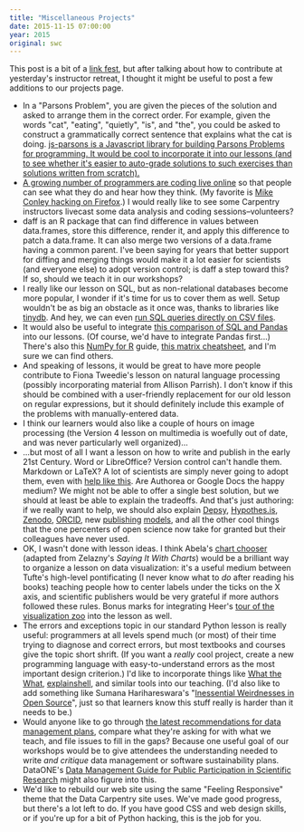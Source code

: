 ```yaml
---
title: "Miscellaneous Projects"
date: 2015-11-15 07:00:00
year: 2015
original: swc
---
```

This post is a bit of a
<a href="http://www.theguardian.com/science/brain-flapping/2014/sep/10/wild-extrapolation-classification-system-science-media-scepticism">link fest</a>,
but after talking about how to contribute
at yesterday's instructor retreat,
I thought it might be useful to post a few additions to
our projects page.

<ul>
<li>
In a "Parsons Problem",
you are given the pieces of the solution and asked to arrange them in the correct order.
For example,
given the words "cat", "eating", "quietly", "is", and "the",
you could be asked to construct a grammatically correct sentence that explains what the cat is doing.
<a href="http://js-parsons.github.io/">js-parsons is a Javascript library
for building Parsons Problems for programming.
It would be cool to incorporate it into our lessons
(and to see whether it's easier to auto-grade solutions to such exercises
than solutions written from scratch).
</li>
<li>
A growing number of programmers are
<a href="https://medium.com/backchannel/the-strange-appeal-of-watching-coders-code-5c677b2c34ec">coding live online</a>
so that people can see what they do and hear how they think.
(My favorite is <a href="http://mikeconley.ca/blog/2015/10/04/the-joy-of-coding-eps-23-29/">Mike Conley hacking on Firefox</a>.)
I would really like to see some Carpentry instructors livecast some data analysis and coding sessions–volunteers?
</li>
<li>
daff
is an R package that can find difference in values between data.frames,
store this difference,
render it,
and apply this difference to patch a data.frame.
It can also merge two versions of a data.frame having a common parent.
I've been saying for years that better support for diffing and merging things
would make it a lot easier for scientists (and everyone else) to adopt version control;
is daff a step toward this?
If so,
should we teach it in our workshops?
</li>
<li>
I really like our lesson on SQL,
but as non-relational databases become more popular,
I wonder if it's time for us to cover them as well.
Setup wouldn't be as big an obstacle as it once was,
thanks to libraries like <a href="https://pypi.python.org/pypi/tinydb">tinydb</a>.
And hey,
we can even <a href="https://github.com/harelba/q">run SQL queries directly on CSV files</a>.
</li>
<li>
It would also be useful to integrate
<a href="https://github.com/agiliq/notebooks/blob/master/sql-equivalents.ipynb">this comparison of SQL and Pandas</a>
into our lessons.
(Of course,
we'd have to integrate Pandas first...)
There's also this <a href="http://mathesaurus.sourceforge.net/r-numpy.html">NumPy for R</a> guide,
<a href="http://sebastianraschka.com/Articles/2014_matrix_cheatsheet_table.html">this matrix cheatsheet</a>,
and I'm sure we can find others.
</li>
<li>
And speaking of lessons,
it would be great to have more people contribute to Fiona Tweedie's
lesson on natural language processing
(possibly incorporating material from Allison Parrish).
I don't know if this should be combined with
a user-friendly replacement for our old lesson on regular expressions,
but it should definitely include
this example
of the problems with manually-entered data.
</li>
<li>
I think our learners would also like a couple of hours on image processing
(the Version 4 lesson on multimedia
is woefully out of date,
and was never particularly well organized)...
</li>
<li>
...but most of all I want a lesson on
how to write and publish in the early 21st Century.
Word or LibreOffice?
Version control can't handle them.
Markdown or LaTeX?
A lot of scientists are simply never going to adopt them,
even with <a href="http://thomaspark.co/2015/01/pubcss-formatting-academic-publications-in-html-css/">help like this</a>.
Are Authorea or Google Docs the happy medium?
We might not be able to offer a single best solution,
but we should at least be able to explain the tradeoffs.
And that's just authoring:
if we really want to help,
we should also explain <a href="http://depsy.org/">Depsy</a>,
<a href="https://hypothes.is/">Hypothes.is</a>,
<a href="https://zenodo.org/">Zenodo</a>,
<a href="http://blog.impactstory.org/ten-things-you-need-to-know-about-orcid-right-now/">ORCID</a>,
new <a href="https://peerj.com/">publishing</a> <a href="http://f1000research.com/">models</a>,
and all the other cool things that the one percenters of open science now take for granted
but their colleagues have never used.
</li>
<li>
OK, I wasn't done with lesson ideas.
I think Abela's <a href="http://extremepresentation.typepad.com/blog/2006/09/choosing_a_good.html">chart chooser</a>
(adapted from Zelazny's <em>Saying It With Charts</em>)
would be a brilliant way to organize a lesson on data visualization:
it's a useful medium between Tufte's high-level pontificating
(I never know what to <em>do</em> after reading his books)
teaching people how to center labels under the ticks on the X axis,
and scientific publishers would be very grateful if more authors followed these rules.
Bonus marks for integrating Heer's <a href="http://homes.cs.washington.edu/~jheer//files/zoo/">tour of the visualization zoo</a>
into the lesson as well.
</li>
<li>
The errors and exceptions topic
in our standard Python lesson is really useful:
programmers at all levels spend much (or most) of their time trying to diagnose and correct errors,
but most textbooks and courses give the topic short shrift.
(If you want a <em>really</em> cool project,
create a new programming language with easy-to-understand errors as the most important design criterion.)
I'd like to incorporate things like <a href="https://github.com/dhellmann/whatthewhat">What the What</a>,
<a href="http://explainshell.com/">explainshell</a>,
and similar tools into our teaching.
(I'd also like to add something like Sumana Harihareswara's
"<a href="http://www.harihareswara.net/sumana/2014/08/10/1">Inessential Weirdnesses in Open Source</a>",
just so that learners know this stuff really is harder than it needs to be.)
</li>
<li>
Would anyone like to go through
<a href="https://nsfbiobuzz.wordpress.com/2015/10/16/dmp_guidance/">the latest recommendations for data management plans</a>,
compare what they're asking for with what we teach,
and file issues to fill in the gaps?
Because one useful goal of our workshops would be
to give attendees the understanding needed to write <em>and critique</em> data management or software sustainability plans.
DataONE's <a href="https://www.dataone.org/sites/all/documents/DataONE-PPSR-DataManagementGuide.pdf">Data Management Guide for Public Participation in Scientific Research</a> might also figure into this.
</li>
<li>
We'd like to rebuild our web site using the same "Feeling Responsive" theme
that the Data Carpentry site uses.
We've made good progress,
but there's a lot left to do.
If you have good CSS and web design skills,
or if you're up for a bit of Python hacking,
this is the job for you.
</li>
</ul>
